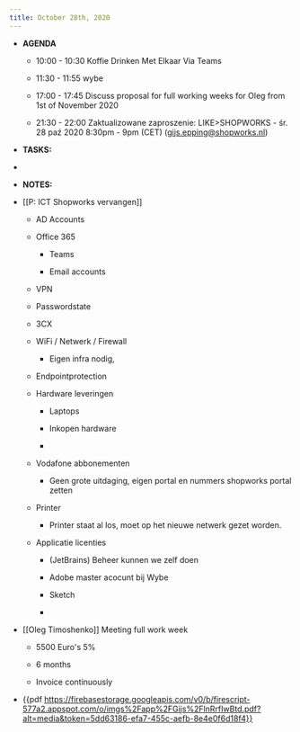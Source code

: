 ```yaml
---
title: October 28th, 2020
---
```


- **AGENDA**
	 - 10:00 - 10:30 Koffie Drinken Met Elkaar Via Teams

	 - 11:30 - 11:55 wybe

	 - 17:00 - 17:45 Discuss proposal for full working weeks for Oleg from 1st of November 2020

	 - 21:30 - 22:00 Zaktualizowane zaproszenie: LIKE>SHOPWORKS - śr. 28 paź 2020 8:30pm - 9pm (CET) (gijs.epping@shopworks.nl)

- **TASKS:**

- 

- **NOTES:**

- [[P: ICT Shopworks vervangen]]
	 - AD Accounts

	 - Office 365
		 - Teams

		 - Email accounts

	 - VPN

	 - Passwordstate

	 - 3CX

	 - WiFi / Netwerk / Firewall
		 - Eigen infra nodig, 

	 - Endpointprotection

	 - Hardware leveringen
		 - Laptops

		 - Inkopen hardware

		 - 

	 - Vodafone abbonementen
		 - Geen grote uitdaging, eigen portal en nummers shopworks portal zetten

	 - Printer
		 - Printer staat al los, moet op het nieuwe netwerk gezet worden. 

	 - Applicatie licenties 
		 - (JetBrains) Beheer kunnen we zelf doen 

		 - Adobe master acocunt bij Wybe

		 - Sketch

		 - 

- [[Oleg Timoshenko]] Meeting full work week 
	 - 5500 Euro's  5%

	 - 6 months 

	 - Invoice continuously 

- {{pdf  https://firebasestorage.googleapis.com/v0/b/firescript-577a2.appspot.com/o/imgs%2Fapp%2FGijs%2FlnRrfIwBtd.pdf?alt=media&token=5dd63186-efa7-455c-aefb-8e4e0f6d18f4}}
